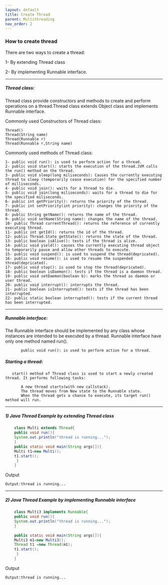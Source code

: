 ```yaml
---
layout: default
title: Create Thread
parent: Multithreading
nav_order: 2
---
```

### How to create thread

There are two ways to create a thread:

   1- By extending Thread class
   
   2- By implementing Runnable interface.
   
------

##### Thread class:
   
  Thread class provide constructors and methods to create and perform operations on a thread.Thread class extends Object class and implements Runnable interface. 


Commonly used Constructors of Thread class:

    Thread()
    Thread(String name)
    Thread(Runnable r)
    Thread(Runnable r,String name)


Commonly used methods of Thread class:

    1- public void run(): is used to perform action for a thread.
    2- public void start(): starts the execution of the thread.JVM calls the run() method on the thread.
    3- public void sleep(long miliseconds): Causes the currently executing thread to sleep (temporarily cease execution) for the specified number of milliseconds.
    4- public void join(): waits for a thread to die.
    5- public void join(long miliseconds): waits for a thread to die for the specified miliseconds.
    6- public int getPriority(): returns the priority of the thread.
    7- public int setPriority(int priority): changes the priority of the thread.
    8- public String getName(): returns the name of the thread.
    9- public void setName(String name): changes the name of the thread.
    10- public Thread currentThread(): returns the reference of currently executing thread.
    11- public int getId(): returns the id of the thread.
    12- public Thread.State getState(): returns the state of the thread.
    13- public boolean isAlive(): tests if the thread is alive.
    14- public void yield(): causes the currently executing thread object to temporarily pause and allow other threads to execute.
    15- public void suspend(): is used to suspend the thread(depricated).
    16- public void resume(): is used to resume the suspended thread(depricated).
    17- public void stop(): is used to stop the thread(depricated).
    18- public boolean isDaemon(): tests if the thread is a daemon thread.
    19- public void setDaemon(boolean b): marks the thread as daemon or user thread.
    20- public void interrupt(): interrupts the thread.
    21- public boolean isInterrupted(): tests if the thread has been interrupted.
    22- public static boolean interrupted(): tests if the current thread has been interrupted.
    
 ---------
 
 
 ##### Runnable interface:
 The Runnable interface should be implemented by any class whose instances are intended to be executed by a thread. Runnable interface have only one method named run().
       
           public void run(): is used to perform action for a thread.
       
 ##### Starting a thread:
       start() method of Thread class is used to start a newly created thread. It performs following tasks:
       
           A new thread starts(with new callstack).
           The thread moves from New state to the Runnable state.
           When the thread gets a chance to execute, its target run() method will run.


-------

##### 1) Java Thread Example by extending Thread class

```java
    class Multi extends Thread{  
    public void run(){  
    System.out.println("thread is running...");  
    }  
    public static void main(String args[]){  
    Multi t1=new Multi();  
    t1.start();  
     }  
    }  
```
Output
```
Output:thread is running...
```


--------

##### 2) Java Thread Example by implementing Runnable interface

```java
    class Multi3 implements Runnable{  
    public void run(){  
    System.out.println("thread is running...");  
    }  
      
    public static void main(String args[]){  
    Multi3 m1=new Multi3();  
    Thread t1 =new Thread(m1);  
    t1.start();  
     }  
    }  
```
Output
```
Output:thread is running...
```
 
 
